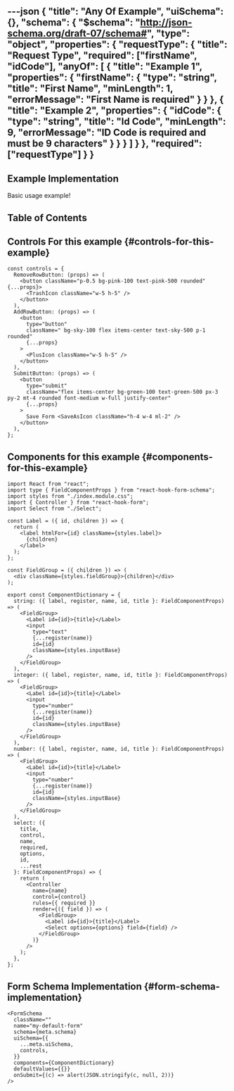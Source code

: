 ---json
{
  "title": "Any Of Example",
  "uiSchema": {},
  "schema": {
    "$schema": "http://json-schema.org/draft-07/schema#",
    "type": "object",
    "properties": {
      "requestType": {
        "title": "Request Type",
        "required": ["firstName", "idCode"],
        "anyOf": [
          {
            "title": "Example 1",
            "properties": {
              "firstName": {
                "type": "string",
                "title": "First Name",
                "minLength": 1,
                "errorMessage": "First Name is required"
              }
            }
          },
          {
            "title": "Example 2",
            "properties": {
              "idCode": {
                "type": "string",
                "title": "Id Code",
                "minLength": 9,
                "errorMessage": "ID Code is required and must be 9 characters"
              }
            }
          }
        ]
      }
    },
    "required": ["requestType"]
  }
}
---

## Example Implementation

Basic usage example!

## Table of Contents

## Controls For this example {#controls-for-this-example}

```tsx
const controls = {
  RemoveRowButton: (props) => (
    <button className="p-0.5 bg-pink-100 text-pink-500 rounded" {...props}>
      <TrashIcon className="w-5 h-5" />
    </button>
  ),
  AddRowButton: (props) => (
    <button
      type="button"
      className=" bg-sky-100 flex items-center text-sky-500 p-1 rounded"
      {...props}
    >
      <PlusIcon className="w-5 h-5" />
    </button>
  ),
  SubmitButton: (props) => (
    <button
      type="submit"
      className="flex items-center bg-green-100 text-green-500 px-3 py-2 mt-4 rounded font-medium w-full justify-center"
      {...props}
    >
      Save Form <SaveAsIcon className="h-4 w-4 ml-2" />
    </button>
  ),
};
```

## Components for this example {#components-for-this-example}

```tsx
import React from "react";
import type { FieldComponentProps } from "react-hook-form-schema";
import styles from "./index.module.css";
import { Controller } from "react-hook-form";
import Select from "./Select";

const Label = ({ id, children }) => {
  return (
    <label htmlFor={id} className={styles.label}>
      {children}
    </label>
  );
};

const FieldGroup = ({ children }) => (
  <div className={styles.fieldGroup}>{children}</div>
);

export const ComponentDictionary = {
  string: ({ label, register, name, id, title }: FieldComponentProps) => (
    <FieldGroup>
      <Label id={id}>{title}</Label>
      <input
        type="text"
        {...register(name)}
        id={id}
        className={styles.inputBase}
      />
    </FieldGroup>
  ),
  integer: ({ label, register, name, id, title }: FieldComponentProps) => (
    <FieldGroup>
      <Label id={id}>{title}</Label>
      <input
        type="number"
        {...register(name)}
        id={id}
        className={styles.inputBase}
      />
    </FieldGroup>
  ),
  number: ({ label, register, name, id, title }: FieldComponentProps) => (
    <FieldGroup>
      <Label id={id}>{title}</Label>
      <input
        type="number"
        {...register(name)}
        id={id}
        className={styles.inputBase}
      />
    </FieldGroup>
  ),
  select: ({
    title,
    control,
    name,
    required,
    options,
    id,
    ...rest
  }: FieldComponentProps) => {
    return (
      <Controller
        name={name}
        control={control}
        rules={{ required }}
        render={({ field }) => (
          <FieldGroup>
            <Label id={id}>{title}</Label>
            <Select options={options} field={field} />
          </FieldGroup>
        )}
      />
    );
  },
};
```

## Form Schema Implementation {#form-schema-implementation}

```tsx
<FormSchema
  className=""
  name="my-default-form"
  schema={meta.schema}
  uiSchema={{
    ...meta.uiSchema,
    controls,
  }}
  components={ComponentDictionary}
  defaultValues={{}}
  onSubmit={(c) => alert(JSON.stringify(c, null, 2))}
/>
```

